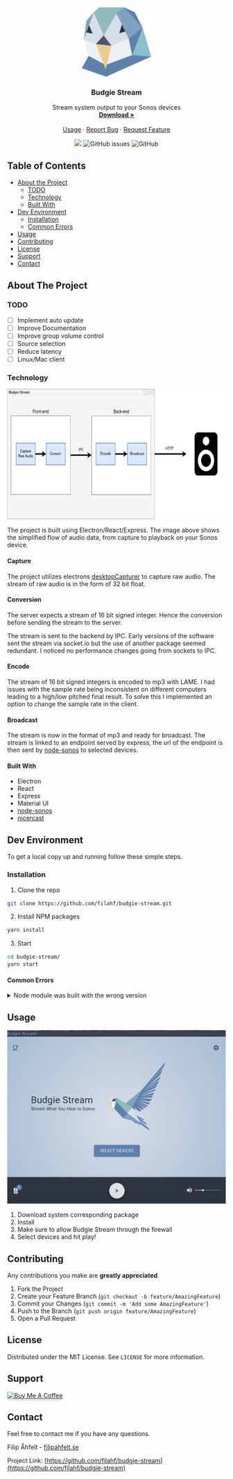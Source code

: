 
<!--
*** Thanks for checking out this README Template. If you have a suggestion that would
*** make this better, please fork the repo and create a pull request or simply open
*** an issue with the tag "enhancement".
*** Thanks again! Now go create something AMAZING! :D
***
***
***
*** To avoid retyping too much info. Do a search and replace for the following:
*** github_username, repo, twitter_handle, email
-->



<!-- PROJECT LOGO -->
<br />
<p align="center">
  <a href="https://github.com/filahf/budgie-stream">
    <img src="images/logo.png" alt="Logo" width="160" height="160">
  </a>

  <h3 align="center">Budgie Stream</h3>

  <p align="center">
    Stream system output to your Sonos devices
    <br />
    <a href="https://github.com/filahf/budgie-stream/releases"><strong>Download »</strong></a>
    <br />
    <br />
    <a href="#usage">Usage</a>
    ·
    <a href="https://github.com/filahf/budgie-stream/issues">Report Bug</a>
    ·
    <a href="https://github.com/filahf/budgie-stream/issues">Request Feature</a>
  </p>
  <p align="center">
  <img src="https://img.shields.io/github/v/release/filahf/budgie-stream?style=flat-square" />
  <img alt="GitHub issues" src="https://img.shields.io/github/issues/filahf/budgie-stream?style=flat-square">
  <img alt="GitHub" src="https://img.shields.io/github/license/filahf/budgie-stream?style=flat-square">
  </p>
</p>




<!-- TABLE OF CONTENTS -->
## Table of Contents

* [About the Project](#about-the-project)
  * [TODO](#todo)
  * [Technology](#Technology)
  * [Built With](#built-with)
* [Dev Environment](#dev-environment)
  * [Installation](#installation)
  * [Common Errors](#common-errors)
* [Usage](#usage)
* [Contributing](#contributing)
* [License](#license)
* [Support](#support)
* [Contact](#contact)



<!-- ABOUT THE PROJECT -->
## About The Project
### TODO
- [ ] Implement auto update
- [ ] Improve Documentation 
- [ ] Improve group volume control
- [ ] Source selection
- [ ] Reduce latency
- [ ] Linux/Mac client

### Technology
<p align="center">
<img src="images/flowdiagram.png" alt="screenshot" height="300">
</p>
The project is built using Electron/React/Express. The image above shows the simplified flow of audio data, from capture to playback on your Sonos device.

#### Capture
The project utilizes electrons [desktopCapturer](https://www.electronjs.org/docs/api/desktop-capturer) to capture raw audio. The stream of raw audio is in the form of 32 bit float.
#### Conversion
The server expects a stream of 16 bit signed integer. Hence the conversion before sending the stream to the server. 

The stream is sent to the backend by IPC. Early versions of the software sent the stream via socket.io but the use of another package seemed redundant. I noticed no performance changes going from sockets to IPC.

#### Encode
The stream of 16 bit signed integers is encoded to mp3 with LAME. I had issues with the sample rate being inconsistent on different computers leading to a high/low pitched final result. To solve this I implemented an option to change the sample rate in the client.

#### Broadcast
The stream is now in the format of mp3 and ready for broadcast. The stream is linked to an endpoint served by express, the url of the endpoint is then sent by [node-sonos](https://github.com/bencevans/node-sonos) to selected devices.
#### Built With

* Electron
* React
* Express
* Material UI
* [node-sonos](https://github.com/bencevans/node-sonos)
* [nicercast](https://github.com/stephen/nicercast)



<!-- GETTING STARTED -->
## Dev Environment

To get a local copy up and running follow these simple steps.

### Installation
 
1. Clone the repo
```sh
git clone https://github.com/filahf/budgie-stream.git
```
2. Install NPM packages
```sh
yarn install
```
3. Start
```sh
cd budgie-stream/
yarn start
```
#### Common Errors
<details>
  <summary>Node module was built with the wrong version</summary>
  Run electron rebuild

```sh
$(npm bin)/electron-rebuild
```

Or if you're on Windows:

```sh
.\node_modules\.bin\electron-rebuild.cmd
```
</details>



<!-- USAGE EXAMPLES -->
## Usage


<p align="center">
<img src="images/screenshot.jpg" alt="screenshot" height="400">
</p>


1. Download system corresponding package
2. Install
3. Make sure to allow Budgie Stream through the firewall
4. Select devices and hit play!



<!-- CONTRIBUTING -->
## Contributing
Any contributions you make are **greatly appreciated**.

1. Fork the Project
2. Create your Feature Branch (`git checkout -b feature/AmazingFeature`)
3. Commit your Changes (`git commit -m 'Add some AmazingFeature'`)
4. Push to the Branch (`git push origin feature/AmazingFeature`)
5. Open a Pull Request



<!-- LICENSE -->
## License

Distributed under the MIT License. See `LICENSE` for more information.

## Support
<a href="https://www.buymeacoffee.com/budgie" target="_blank"><img src="https://www.buymeacoffee.com/assets/img/custom_images/orange_img.png" alt="Buy Me A Coffee" style="height: 41px !important;width: 174px !important;box-shadow: 0px 3px 2px 0px rgba(190, 190, 190, 0.5) !important;-webkit-box-shadow: 0px 3px 2px 0px rgba(190, 190, 190, 0.5) !important;" ></a>

<!-- CONTACT -->
## Contact
Feel free to contact me if you have any questions.

Filip Åhfelt - [filipahfelt.se](https://filipahfelt.se/)

Project Link: [https://github.com/filahf/budgie-stream](https://github.com/filahf/budgie-stream)




[product-screenshot]: images/flowdiagram.png


